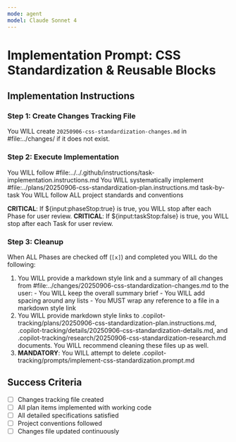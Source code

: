 ```yaml
---
mode: agent
model: Claude Sonnet 4
---
```

<!-- markdownlint-disable-file -->
# Implementation Prompt: CSS Standardization & Reusable Blocks

## Implementation Instructions

### Step 1: Create Changes Tracking File
You WILL create `20250906-css-standardization-changes.md` in #file:../changes/ if it does not exist.

### Step 2: Execute Implementation
You WILL follow #file:../../.github/instructions/task-implementation.instructions.md
You WILL systematically implement #file:../plans/20250906-css-standardization-plan.instructions.md task-by-task
You WILL follow ALL project standards and conventions

**CRITICAL**: If ${input:phaseStop:true} is true, you WILL stop after each Phase for user review.
**CRITICAL**: If ${input:taskStop:false} is true, you WILL stop after each Task for user review.

### Step 3: Cleanup
When ALL Phases are checked off (`[x]`) and completed you WILL do the following:
  1. You WILL provide a markdown style link and a summary of all changes from #file:../changes/20250906-css-standardization-changes.md to the user:
    - You WILL keep the overall summary brief
    - You WILL add spacing around any lists
    - You MUST wrap any reference to a file in a markdown style link
  2. You WILL provide markdown style links to .copilot-tracking/plans/20250906-css-standardization-plan.instructions.md, .copilot-tracking/details/20250906-css-standardization-details.md, and .copilot-tracking/research/20250906-css-standardization-research.md documents. You WILL recommend cleaning these files up as well.
  3. **MANDATORY**: You WILL attempt to delete .copilot-tracking/prompts/implement-css-standardization.prompt.md

## Success Criteria
- [ ] Changes tracking file created
- [ ] All plan items implemented with working code
- [ ] All detailed specifications satisfied
- [ ] Project conventions followed
- [ ] Changes file updated continuously
